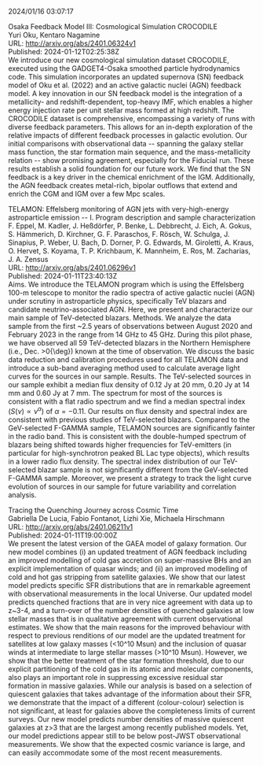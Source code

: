 2024/01/16 03:07:17  

Osaka Feedback Model III: Cosmological Simulation CROCODILE  
Yuri Oku, Kentaro Nagamine  
URL: http://arxiv.org/abs/2401.06324v1  
Published: 2024-01-12T02:25:38Z  
  We introduce our new cosmological simulation dataset CROCODILE, executed using the GADGET4-Osaka smoothed particle hydrodynamics code. This simulation incorporates an updated supernova (SN) feedback model of Oku et al. (2022) and an active galactic nuclei (AGN) feedback model. A key innovation in our SN feedback model is the integration of a metallicity- and redshift-dependent, top-heavy IMF, which enables a higher energy injection rate per unit stellar mass formed at high redshift. The CROCODILE dataset is comprehensive, encompassing a variety of runs with diverse feedback parameters. This allows for an in-depth exploration of the relative impacts of different feedback processes in galactic evolution. Our initial comparisons with observational data -- spanning the galaxy stellar mass function, the star formation main sequence, and the mass-metallicity relation -- show promising agreement, especially for the Fiducial run. These results establish a solid foundation for our future work. We find that the SN feedback is a key driver in the chemical enrichment of the IGM. Additionally, the AGN feedback creates metal-rich, bipolar outflows that extend and enrich the CGM and IGM over a few Mpc scales.   

TELAMON: Effelsberg monitoring of AGN jets with very-high-energy
  astroparticle emission -- I. Program description and sample characterization  
F. Eppel, M. Kadler, J. Heßdörfer, P. Benke, L. Debbrecht, J. Eich, A. Gokus, S. Hämmerich, D. Kirchner, G. F. Paraschos, F. Rösch, W. Schulga, J. Sinapius, P. Weber, U. Bach, D. Dorner, P. G. Edwards, M. Giroletti, A. Kraus, O. Hervet, S. Koyama, T. P. Krichbaum, K. Mannheim, E. Ros, M. Zacharias, J. A. Zensus  
URL: http://arxiv.org/abs/2401.06296v1  
Published: 2024-01-11T23:40:13Z  
  Aims. We introduce the TELAMON program which is using the Effelsberg 100-m telescope to monitor the radio spectra of active galactic nuclei (AGN) under scrutiny in astroparticle physics, specifically TeV blazars and candidate neutrino-associated AGN. Here, we present and characterize our main sample of TeV-detected blazars.   Methods. We analyze the data sample from the first ~2.5 years of observations between August 2020 and February 2023 in the range from 14 GHz to 45 GHz. During this pilot phase, we have observed all 59 TeV-detected blazars in the Northern Hemisphere (i.e., Dec. &gt;0{\deg}) known at the time of observation. We discuss the basic data reduction and calibration procedures used for all TELAMON data and introduce a sub-band averaging method used to calculate average light curves for the sources in our sample.   Results. The TeV-selected sources in our sample exhibit a median flux density of 0.12 Jy at 20 mm, 0.20 Jy at 14 mm and 0.60 Jy at 7 mm. The spectrum for most of the sources is consistent with a flat radio spectrum and we find a median spectral index ($S(\nu)\propto\nu^\alpha$) of $\alpha=-0.11$. Our results on flux density and spectral index are consistent with previous studies of TeV-selected blazars. Compared to the GeV-selected F-GAMMA sample, TELAMON sources are significantly fainter in the radio band. This is consistent with the double-humped spectrum of blazars being shifted towards higher frequencies for TeV-emitters (in particular for high-synchrotron peaked BL Lac type objects), which results in a lower radio flux density. The spectral index distribution of our TeV-selected blazar sample is not significantly different from the GeV-selected F-GAMMA sample. Moreover, we present a strategy to track the light curve evolution of sources in our sample for future variability and correlation analysis.   

Tracing the Quenching Journey across Cosmic Time  
Gabriella De Lucia, Fabio Fontanot, Lizhi Xie, Michaela Hirschmann  
URL: http://arxiv.org/abs/2401.06211v1  
Published: 2024-01-11T19:00:00Z  
  We present the latest version of the GAEA model of galaxy formation. Our new model combines (i) an updated treatment of AGN feedback including an improved modelling of cold gas accretion on super-massive BHs and an explicit implementation of quasar winds; and (ii) an improved modelling of cold and hot gas stripping from satellite galaxies. We show that our latest model predicts specific SFR distributions that are in remarkable agreement with observational measurements in the local Universe. Our updated model predicts quenched fractions that are in very nice agreement with data up to z~3-4, and a turn-over of the number densities of quenched galaxies at low stellar masses that is in qualitative agreement with current observational estimates. We show that the main reasons for the improved behaviour with respect to previous renditions of our model are the updated treatment for satellites at low galaxy masses (&lt;10^10 Msun) and the inclusion of quasar winds at intermediate to large stellar masses (&gt;10^10 Msun). However, we show that the better treatment of the star formation threshold, due to our explicit partitioning of the cold gas in its atomic and molecular components, also plays an important role in suppressing excessive residual star formation in massive galaxies. While our analysis is based on a selection of quiescent galaxies that takes advantage of the information about their SFR, we demonstrate that the impact of a different (colour-colour) selection is not significant, at least for galaxies above the completeness limits of current surveys. Our new model predicts number densities of massive quiescent galaxies at z&gt;3 that are the largest among recently published models. Yet, our model predictions appear still to be below post-JWST observational measurements. We show that the expected cosmic variance is large, and can easily accommodate some of the most recent measurements.   

